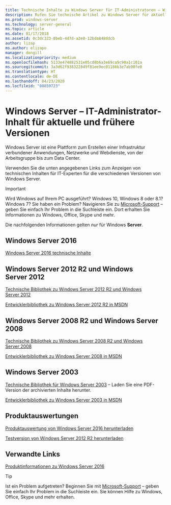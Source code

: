 ```yaml
---
title: Technische Inhalte zu Windows Server für IT-Administratoren – Windows Server
description: Rufen Sie technische Artikel zu Windows Server für aktuelle und frühere Versionen sowie Produktevaluierungen für IT-Experten ab.
ms.prod: windows-server
ms.technology: server-general
ms.topic: article
ms.date: 01/17/2018
ms.assetid: 0c3dc323-8beb-4d7d-a2e0-12bda848ddcb
author: lizap
ms.author: elizapo
manager: dongill
ms.localizationpriority: medium
ms.openlocfilehash: 5133e474882531e05cd8b6a3e69ca9c90a1c101a
ms.sourcegitcommit: 3a3d62f938322849f81ee9ec01186b3e7ab90fe0
ms.translationtype: HT
ms.contentlocale: de-DE
ms.lasthandoff: 04/23/2020
ms.locfileid: "80859723"
---
```

# <a name="windows-server---it-administrator-content-for-current-and-previous-releases"></a>Windows Server – IT-Administrator-Inhalt für aktuelle und frühere Versionen

Windows Server ist eine Plattform zum Erstellen einer Infrastruktur verbundener Anwendungen, Netzwerke und Webdienste, von der Arbeitsgruppe bis zum Data Center.

Verwenden Sie die unten angegebenen Links zum Anzeigen von technischen Inhalten für IT-Experten für die verschiedenen Versionen von Windows Server.

> [!IMPORTANT]
> Wird Windows auf Ihrem PC ausgeführt? Windows 10, Windows 8 oder 8.1? Windows 7? Sie haben ein Problem? Navigieren Sie zu [Microsoft-Support](https://support.microsoft.com) – geben Sie einfach Ihr Problem in die Suchleiste ein. Dort erhalten Sie Informationen zu Windows, Office, Skype und mehr. 
> 
> Die nachfolgenden Informationen gelten *nur* für Windows **Server**.

## <a name="windows-server-2016"></a>Windows Server 2016

[Windows Server 2016 technische Inhalte](windows-server-2016.md)

## <a name="windows-server-2012-r2-and-windows-server-2012"></a>Windows Server 2012 R2 und Windows Server 2012

[Technische Bibliothek zu Windows Server 2012 R2 und Windows Server 2012](/previous-versions/windows/it-pro/windows-server-2012-R2-and-2012/) 

[Entwicklerbibliothek zu Windows Server 2012 R2 in MSDN](https://msdn.microsoft.com/library/dn609939(v=vs.85).aspx) 

## <a name="windows-server-2008-r2-and-windows-server-2008"></a>Windows Server 2008 R2 und Windows Server 2008

[Technische Bibliothek zu Windows Server 2008 R2 und Windows Server 2008](/previous-versions/windows/it-pro/windows-server-2008-R2-and-2008)
 
[Entwicklerbibliothek zu Windows Server 2008 in MSDN](https://msdn.microsoft.com/library/hh738539.aspx) 

## <a name="windows-server-2003"></a>Windows Server 2003

[Technische Bibliothek für Windows Server 2003](https://www.microsoft.com/download/details.aspx?id=53314) – Laden Sie eine PDF-Version der archivierten Inhalte herunter.

[Entwicklerbibliothek zu Windows Server 2003 in MSDN](https://msdn.microsoft.com/library/dn792549.aspx)

## <a name="product-evaluations"></a>Produktauswertungen

[Produktauswertung von Windows Server 2016 herunterladen](https://www.microsoft.com/evalcenter/evaluate-windows-server-2016?i=1) 

[Testversion von Windows Server 2012 R2 herunterladen](https://www.microsoft.com/evalcenter/evaluate-windows-server-2012-r2) 

## <a name="related-links"></a>Verwandte Links
[Produktinformationen zu Windows Server 2016](https://www.microsoft.com/cloud-platform/windows-server) 

> [!TIP]
> Ist ein Problem aufgetreten? Beginnen Sie mit [Microsoft-Support](https://support.microsoft.com) – geben Sie einfach Ihr Problem in die Suchleiste ein. Sie können Hilfe zu Windows, Office, Skype und mehr erhalten. 

